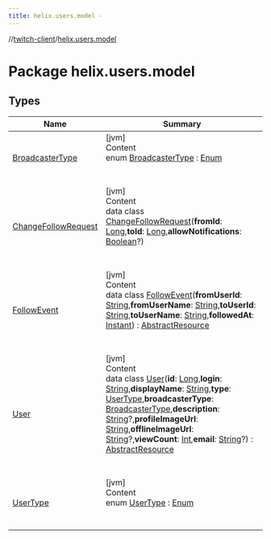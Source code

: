 ```yaml
---
title: helix.users.model -
---
```

//[twitch-client](../index.md)/[helix.users.model](index.md)



# Package helix.users.model  


## Types  
  
|  Name|  Summary| 
|---|---|
| [BroadcasterType](-broadcaster-type/index.md)| [jvm]  <br>Content  <br>enum [BroadcasterType](-broadcaster-type/index.md) : [Enum](https://kotlinlang.org/api/latest/jvm/stdlib/kotlin/-enum/index.html)  <br><br><br>
| [ChangeFollowRequest](-change-follow-request/index.md)| [jvm]  <br>Content  <br>data class [ChangeFollowRequest](-change-follow-request/index.md)(**fromId**: [Long](https://kotlinlang.org/api/latest/jvm/stdlib/kotlin/-long/index.html),**toId**: [Long](https://kotlinlang.org/api/latest/jvm/stdlib/kotlin/-long/index.html),**allowNotifications**: [Boolean](https://kotlinlang.org/api/latest/jvm/stdlib/kotlin/-boolean/index.html)?)  <br><br><br>
| [FollowEvent](-follow-event/index.md)| [jvm]  <br>Content  <br>data class [FollowEvent](-follow-event/index.md)(**fromUserId**: [String](https://kotlinlang.org/api/latest/jvm/stdlib/kotlin/-string/index.html),**fromUserName**: [String](https://kotlinlang.org/api/latest/jvm/stdlib/kotlin/-string/index.html),**toUserId**: [String](https://kotlinlang.org/api/latest/jvm/stdlib/kotlin/-string/index.html),**toUserName**: [String](https://kotlinlang.org/api/latest/jvm/stdlib/kotlin/-string/index.html),**followedAt**: [Instant](https://docs.oracle.com/javase/8/docs/api/java/time/Instant.html)) : [AbstractResource](../helix.http.model/-abstract-resource/index.md)  <br><br><br>
| [User](-user/index.md)| [jvm]  <br>Content  <br>data class [User](-user/index.md)(**id**: [Long](https://kotlinlang.org/api/latest/jvm/stdlib/kotlin/-long/index.html),**login**: [String](https://kotlinlang.org/api/latest/jvm/stdlib/kotlin/-string/index.html),**displayName**: [String](https://kotlinlang.org/api/latest/jvm/stdlib/kotlin/-string/index.html),**type**: [UserType](-user-type/index.md),**broadcasterType**: [BroadcasterType](-broadcaster-type/index.md),**description**: [String](https://kotlinlang.org/api/latest/jvm/stdlib/kotlin/-string/index.html)?,**profileImageUrl**: [String](https://kotlinlang.org/api/latest/jvm/stdlib/kotlin/-string/index.html),**offlineImageUrl**: [String](https://kotlinlang.org/api/latest/jvm/stdlib/kotlin/-string/index.html)?,**viewCount**: [Int](https://kotlinlang.org/api/latest/jvm/stdlib/kotlin/-int/index.html),**email**: [String](https://kotlinlang.org/api/latest/jvm/stdlib/kotlin/-string/index.html)?) : [AbstractResource](../helix.http.model/-abstract-resource/index.md)  <br><br><br>
| [UserType](-user-type/index.md)| [jvm]  <br>Content  <br>enum [UserType](-user-type/index.md) : [Enum](https://kotlinlang.org/api/latest/jvm/stdlib/kotlin/-enum/index.html)  <br><br><br>

